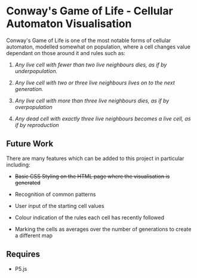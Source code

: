 # Conway's Game of Life - Cellular Automaton Visualisation

Conway's Game of Life is one of the most notable forms of cellular automaton, modelled somewhat on population, where a cell changes value dependant on those around it and rules such as:

1. _Any live cell with fewer than two live neighbours dies, as if by underpopulation._

2. _Any live cell with two or three live neighbours lives on to the next generation._

3. _Any live cell with more than three live neighbours dies, as if by overpopulation_

4. _Any dead cell with exactly three live neighbours becomes a live cell, as if by reproduction_

## Future Work

There are many features which can be added to this project in particular including:

- ~~Basic CSS Styling on the HTML page where the visualisation is generated~~

- Recognition of common patterns

- User input of the starting cell values

- Colour indication of the rules each cell has recently followed

- Marking the cells as averages over the number of generations to create a different map


## Requires

- P5.js